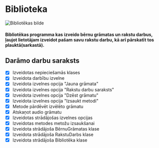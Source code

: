 # Biblioteka
![Bibliotēkas bilde](https://external-content.duckduckgo.com/iu/?u=https%3A%2F%2Fimg.freepik.com%2Fpremium-photo%2Fhaunted-creepy-library_87720-82909.jpg&f=1&nofb=1&ipt=5e56ccc054f39126a954a9611bca0d459d03b6a9ad05174367db2247db2ba8a3)

#### Bibliotēkas programma kas izveido bērnu grāmatas un rakstu darbus, ļaujot lietotājam izveidot pašam savu rakstu darbu, kā arī pārskatīt tos plauktā(sarkastā).
## **Darāmo darbu saraksts**

- [X] Izveidotas nepieciešamās klases
- [X] Izveidota darbību izvelne
- [X] Izveidota izvelnes opcija "Jauna grāmata"
- [X] Izveidota izvelnes opcija "Rakstu darbu saraksts"
- [X] Izveidota izvelnes opcija "Dzēst grāmatu"
- [X] Izveidota izvelnes opcija "Izsaukt metodi"
- [X] Metode pārdēvēt izvēlēto grāmatu
- [X] Atskaņot audio grāmatu
- [X] Izveidotas strādājošas izvelnes opcijas
- [X] Izveidotas metodes metožu izsaukšanai
- [X] Izveidota strādājoša BērnuGrāmatas klase
- [X] Izveidota strādājoša RakstuDarbs klase
- [X] Izveidota strādājoša Bibliotēka klase
